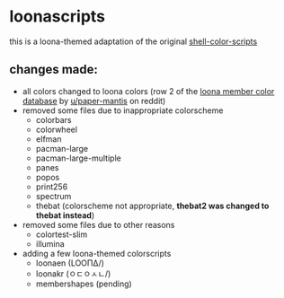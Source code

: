 # loonascripts
this is a loona-themed adaptation of the original [shell-color-scripts](https://github.com/charitarthchugh/shell-color-scripts)

## changes made:
- all colors changed to loona colors (row 2 of the [loona member color database](https://docs.google.com/spreadsheets/d/101dgHkOonpbhIw5LFUObFS-SRo2d85WkCex4NtjW6Lg/edit?usp=sharing) by [u/paper-mantis](https://www.reddit.com/user/paper-mantis/) on reddit)
- removed some files due to inappropriate colorscheme
    - colorbars 
    - colorwheel 
    - elfman 
    - pacman-large 
    - pacman-large-multiple 
    - panes 
    - popos 
    - print256 
    - spectrum 
    - thebat (colorscheme not appropriate, **thebat2 was changed to thebat instead**)
- removed some files due to other reasons
    - colortest-slim
    - illumina
- adding a few loona-themed colorscripts
    - loonaen (LOOΠΔ/)
    - loonakr (ㅇㄷㅇㅅㄴ/)
    - membershapes (pending)
